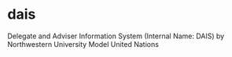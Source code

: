 dais
====

Delegate and Adviser Information System (Internal Name: DAIS) by Northwestern University Model United Nations
